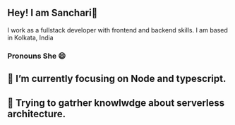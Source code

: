 ## Hey! I am Sanchari👋
I work as a fullstack developer with frontend and backend skills. I am based in Kolkata, India
### Pronouns She 😄
## 🌱 I’m currently focusing on Node and typescript.
## 🌱 Trying to gatrher knowlwdge about serverless architecture.
<!--
**ItsTheSanchari/ItsTheSanchari** is a ✨ _special_ ✨ repository because its `README.md` (this file) appears on your GitHub profile.

Here are some ideas to get you started:

- 🔭 I’m currently working on ...

- 👯 I’m looking to collaborate on ...
- 🤔 I’m looking for help with ...
- 💬 Ask me about ...
- 📫 How to reach me: ...
-  Pronouns: ...
- ⚡ Fun fact: ...
-->

